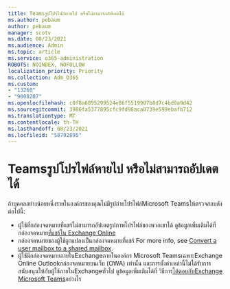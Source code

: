 ```yaml
---
title: Teamsรูปโปรไฟล์หายไป หรือไม่สามารถอัปเดตได้
ms.author: pebaum
author: pebaum
manager: scotv
ms.date: 08/23/2021
ms.audience: Admin
ms.topic: article
ms.service: o365-administration
ROBOTS: NOINDEX, NOFOLLOW
localization_priority: Priority
ms.collection: Adm_O365
ms.custom:
- "13260"
- "9008207"
ms.openlocfilehash: c0f8a6895299524e86f5519907b8d7c4bd9a9d42
ms.sourcegitcommit: 3986fa5377895cfc9fd98aca0739e599ebafb712
ms.translationtype: MT
ms.contentlocale: th-TH
ms.lasthandoff: 08/23/2021
ms.locfileid: "58792895"
---
```

# <a name="teams-profile-photo-is-missing-or-cant-be-updated"></a>Teamsรูปโปรไฟล์หายไป หรือไม่สามารถอัปเดตได้

ถ้าบุคคลอย่างน้อยหนึ่งรายในองค์กรของคุณไม่มีรูปถ่ายโปรไฟล์Microsoft Teamsให้ตรวจสอบดังต่อไปนี้: 

- ผู้ใช้ที่กล่องจดหมายที่แชร์ไม่สามารถอัปเดตรูปภาพโปรไฟล์ของพวกเขาได้ ดูข้อมูลเพิ่มเติมได้ที่ กล่องจดหมาย[ที่แชร์ใน Exchange Online](https://docs.microsoft.com/exchange/collaboration-exo/shared-mailboxes) 
- กล่องจดหมายของผู้ใช้ถูกแปลงเป็นกล่องจดหมายที่แชร์ For more info, see [Convert a user mailbox to a shared mailbox](https://docs.microsoft.com/microsoft-365/admin/email/convert-user-mailbox-to-shared-mailbox). 
- ผู้ใช้มีกล่องจดหมายภายในExchangeภายในองค์กร Microsoft TeamsเฉพาะExchange Online Outlookกล่องจดหมายบนเว็บ (OWA) เท่านั้น และการตั้งค่าเหล่านี้ไม่ได้รับการสนับสนุนให้กับผู้ใช้ภายในExchangeทั่วไป ดูข้อมูลเพิ่มเติมได้ที่ วิธีการ[โต้ตอบกับExchange Microsoft Teams](https://docs.microsoft.com/MicrosoftTeams/exchange-teams-interact)อย่างไร 